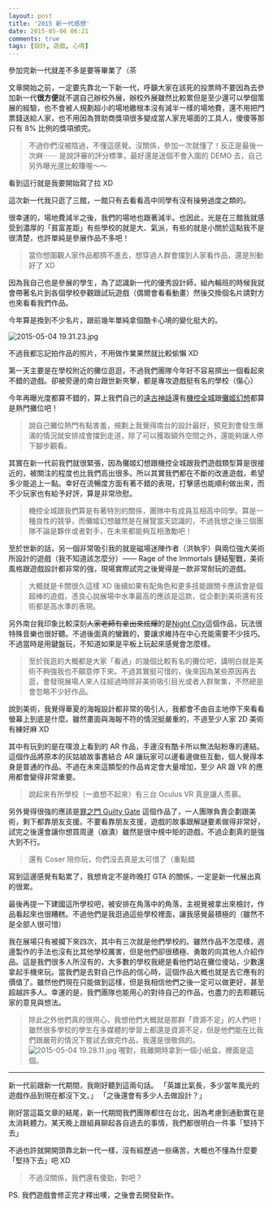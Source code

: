 ```yaml
---
layout: post
title: '2015 新一代感想'
date: 2015-05-06 06:21
comments: true
tags: [設計, 遊戲, 心得]
---
```

參加完新一代就差不多是要等畢業了（茶

文章開始之前，一定要先靠北一下新一代，呼籲大家在該死的投票時不要因為去參加新一代**很方便**就不選自己辦校外展，辦校外展雖然比較累但是至少還可以學個策展的經驗，也不會被人規劃超小的場地繳根本沒有減半一樣的場地費，還不用把門票錢送給人家，也不用因為贊助商獎項很多變成當人家充場面的工具人，傻傻等那只有 8% 比例的獎項頒完。

> 不過你們沒被陰過，不懂這感覺。沒關係，參加一次就懂了！反正是最後一次麻⋯⋯
> 是說評審的評分標準，最好還是送個不會入圍的 DEMO 去，自己另外曝光還比較賺喔～～

看到這行就是我要開始寫了拉 XD

<!-- more -->

這次新一代我只逛了三館，一館只有去看看高中同學有沒有操勞過度之類的。

很幸運的，場地費減半之後，我們的場地也跟著減半。也因此，光是在三館我就感受到濃厚的「貧富差距」有些學校的就是大、氣派，有些的就是小關於這點我不是很清楚，也許單純是參展作品不多吧！

> 當你想圍觀人家作品都擠不進去，想穿過人群會擋到人家看作品，還是別動好了 XD

因為我自己也是參展的學生，為了認識新一代的優秀設計師，組內輪班的時候我就會帶著名片到各個學校參觀跟試玩遊戲（偶爾會看看動畫）然後交換個名片請對方也來看看我們作品。

今年算是換到不少名片，跟前幾年單純拿個酷卡心境的變化挺大的。

![2015-05-04 19.31.23.jpg](https://user-image.logdown.io/user/52/blog/52/post/263782/lm64fLqMSsG8UCAXBYnB_2015-05-04%2019.31.23.jpg)

不過我都忘記拍作品的照片，不用做作業果然就比較偷懶 XD

第一天主要是在學校附近的攤位逛逛，不過我們團隊今年好不容易擠出一個看起來不錯的遊戲。卻被旁邊的南台跟世新夾擊，都是專攻遊戲挺有名的學校（傷心）

今年再曝光度都算不錯的，算上我們自己的[遠古神話](https://www.make.moe)還有[機控全城](https://cybernetics-game.com/)跟[儺姬幻想](https://www.facebook.com/oblivionspacestudio)都算是熱門攤位吧！

> 說自己攤位熱門有點害羞，規劃上我覺得南台的設計最好，預見到會發生爆滿的情況就安排成會擋到走道，除了可以獲取額外空間之外，還能夠讓人停下腳步觀看。

其實在新一代前我們就很緊張，因為儺姬幻想跟機控全城跟我們遊戲類型算是很接近的，被關注的程度也比我們高出很多。所以其實我們都在不斷的改進遊戲，希望多少能追上一點。幸好在流暢度方面有著不錯的表現，打擊感也能順利做出來，而不少玩家也有給予好評，算是非常欣慰。

> 機控全城跟我們算是有著特別的關係，團隊中有成員互相高中同學。算是一種良性的競爭，而儺姬幻想雖然是在展覽當天認識的，不過我想之後三個團隊不論是夥伴或者對手，在未來都能夠互相激勵吧！

至於世新的話，另一個非常吸引我的就是磁場迷陣作者（洪執宇）與兩位強大美術所設計的遊戲（我不知道該怎麼分）—— Rage of the Immortals 鏈結聖戰，美術風格跟遊戲設計都非常的強，現場實際試完之後覺得是一款非常耐玩的遊戲。

> 大概就是卡關很久這樣 XD 後續如果有配角色和更多技能跟關卡應該會是個超棒的遊戲，憑良心說展場中水準最高的應該是這款，從企劃到美術還有技術都是高水準的表現。

另外南台我印象比較深刻<del>人家老師有拿出來炫耀</del>的是[Night City](https://www.facebook.com/fatsheep.Workshop)這個作品，玩法很特殊音樂也很好聽。不過後面真的蠻難的，要讓求維持在中心充能需要不少技巧。不過當時是用鍵盤玩，不知道如果是平板上玩起來感覺會怎麼樣。

> 至於我逛的大概都是大家「看過」的幾個比較有名的攤位吧，講明白就是美術不夠強我也不願意停下來。不過其實挺可惜的，後來因為某些原因再去逛，會發現展場人來人往經過時除非美術吸引目光或者人群聚集，不然總是會忽略不少好作品。

說到美術，我覺得華夏的海報設計都非常的吸引人，我都會不由自主地停下來看看螢幕上到底是什麼。雖然畫面與海報不符的情況挺嚴重的，不過至少人家 2D 美術有練好麻 XD

其中有玩到的是在噗浪上看到的 AR 作品，手邊沒有酷卡所以無法貼粉專的連結。這個作品將原本的灰姑娘故事書結合 AR 讓玩家可以邊看邊做些互動，個人覺得本身是普通的作品。不過在未來這類型的作品肯定會大量增加，至少 AR 跟 VR 的應用都會變得非常重要。

> 說起來有所學校（一直想不起來）有三台 Oculus VR 真是讓人羨慕。

另外覺得很強的應該是[罪之門 Guilty Gate](https://www.facebook.com/guiltygate) 這個作品了，一人團隊負責企劃跟美術，剩下都靠朋友支援。不要看靠朋友支援，遊戲的故事跟解謎要素做得非常好，試完之後還會讓你想買周邊（崩潰）雖然是很中規中矩的遊戲，不過企劃真的是強大到不行。

> 還有 Coser 陪你玩，你們沒去真是太可惜了（重點錯

寫到這邊感覺有點累了，我想肯定不是昨晚打 GTA 的關係，一定是新一代展出真的很累。

最後再提一下建國這所學校吧，被安排在角落中的角落，主視覺被拿出來檢討，作品看起來也很糟糕。不過他們是我逛過這些學校裡面，讓我感覺最積極的（雖然不是全部人很可惜）

我在展場只有被攔下來四次，其中有三次就是他們學校的。雖然作品不怎麼樣，週邊製作的手法也沒有比其他學校厲害，但是他們卻很積極、勇敢的向其他人介紹作品。這是我們很多人所沒有的，大多數的學校我總是看他們站在攤位傻站，少數還拿起手機來玩。當我們是去對自己作品的信心時，這個作品大概也就是去它應有的價值了。雖然他們現在只能做到這樣，但是我相信他們之後一定可以做更好，甚至超越許多人。幸運的是，我們團隊也能用心的對待自己的作品，也盡力的去聆聽玩家的意見與想法。

> 除此之外他們真的很用心，我想他們大概就是那群「資源不足」的人們吧！雖然很多學校的學生在多媒體的學習上都還是資源不足，但是他們能在比我們跟嚴苛的情況下嘗試去做完作品，我還是很敬佩的。
> ![2015-05-04 19.28.11.jpg](https://user-image.logdown.io/user/52/blog/52/post/263782/Zs8MTdV1TjSXgVODnJKM_2015-05-04%2019.28.11.jpg)
> 喔對，我離開時拿到一個小紙盒，裡面是這個。

---

新一代前跟新一代期間，我剛好聽到這兩句話。
「英雄比氣長，多少當年風光的遊戲作品到現在都沒下文。」
「之後還會有多少人去做設計？」

剛好當這篇文章的結尾，新一代期間我們團隊都住在台北，因為考慮到通勤實在是太消耗體力。某天晚上跟組員聊起各自過去的事情，我們都很明白一件事「堅持下去」

不過也許就開開頭靠北新一代一樣，沒有經歷過一些痛苦，大概也不懂為什麼要「堅持下去」吧 XD

> 不過沒關係，我們還有傻勁，對吧？

PS. 我們遊戲會修正完才釋出噢，之後會去開發新作。
